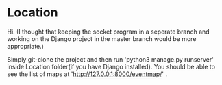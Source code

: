 # Location

Hi. (I thought that keeping the socket program in a seperate branch and working on the Django project in the master branch would be more appropriate.)

Simply git-clone the project and then run 'python3 manage.py runserver' inside Location folder(if you have Django installed). You should be able to see the list of maps at 'http://127.0.0.1:8000/eventmap/' .
